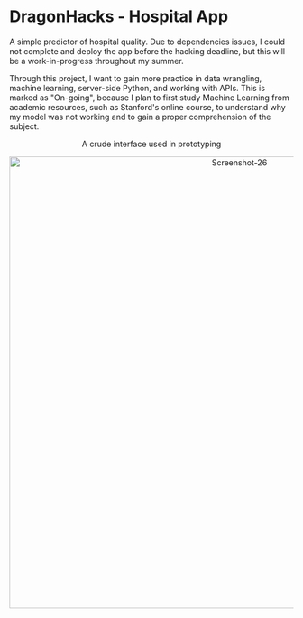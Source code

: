 # DragonHacks - Hospital App

A simple predictor of hospital quality. Due to dependencies issues, I could not complete and deploy the app before the hacking deadline, but this will be a work-in-progress throughout my summer.

Through this project, I want to gain more practice in data wrangling, machine learning, server-side Python, and working with APIs.
This is marked as "On-going", because I plan to first study Machine Learning from academic resources, such as Stanford's online course, to understand why my model was not working and to gain a proper comprehension of the subject.   

  <p align="center"> A crude interface used in prototyping </p>
<p align="center">
  <img src="https://i.ibb.co/W6BqTh9/Screenshot-26.png" alt="Screenshot-26" width=800 border="0">
</p>
